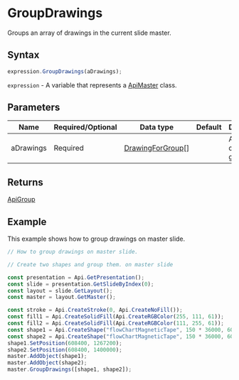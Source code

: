 # GroupDrawings

Groups an array of drawings in the current slide master.

## Syntax

```javascript
expression.GroupDrawings(aDrawings);
```

`expression` - A variable that represents a [ApiMaster](../ApiMaster.md) class.

## Parameters

| **Name** | **Required/Optional** | **Data type** | **Default** | **Description** |
| ------------- | ------------- | ------------- | ------------- | ------------- |
| aDrawings | Required | [DrawingForGroup](../../Enumeration/DrawingForGroup.md)[] |  | An array of drawings to group. |

## Returns

[ApiGroup](../../ApiGroup/ApiGroup.md)

## Example

This example shows how to group drawings on master slide.

```javascript editor-pptx
// How to group drawings on master slide.

// Create two shapes and group them. on master slide

const presentation = Api.GetPresentation();
const slide = presentation.GetSlideByIndex(0);
const layout = slide.GetLayout();
const master = layout.GetMaster();

const stroke = Api.CreateStroke(0, Api.CreateNoFill());
const fill1 = Api.CreateSolidFill(Api.CreateRGBColor(255, 111, 61));
const fill2 = Api.CreateSolidFill(Api.CreateRGBColor(111, 255, 61));
const shape1 = Api.CreateShape("flowChartMagneticTape", 150 * 36000, 60 * 36000, fill1, stroke);
const shape2 = Api.CreateShape("flowChartMagneticTape", 150 * 36000, 60 * 36000, fill2, stroke);
shape1.SetPosition(608400, 1267200);
shape2.SetPosition(608400, 1400000);
master.AddObject(shape1);
master.AddObject(shape2);
master.GroupDrawings([shape1, shape2]);

```
